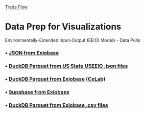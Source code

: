 [Trade Flow](/profile/trade/)
# Data Prep for Visualizations

Environmentally-Extended Input-Output (EEIO) Models - Data Pulls

### &bullet; <a href="/profile/impacts/json/">JSON from Exiobase</a><br>
### &bullet; <a href="/profile/impacts/useeio/parquet/">DuckDB Parquet from US State USEEIO .json files</a><br>
### &bullet; <a href="/profile/trade/">DuckDB Parquet from Exiobase (CoLab)</a><br>
### &bullet; <a href="/profile/prep/sql/supabase/">Supabase from Exiobase</a><br>
### &bullet; <a href="/profile/prep/sql/duckdb/">DuckDB Parquet from Exiobase .csv files</a><br>
